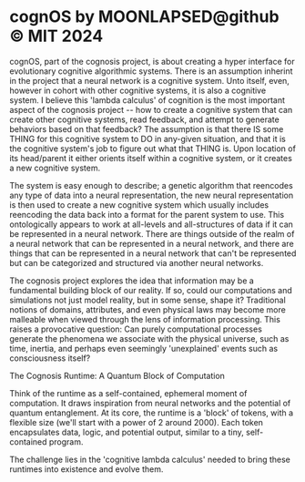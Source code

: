 # cognOS by MOONLAPSED@github © MIT 2024

cognOS, part of the cognosis project, is about creating a hyper interface for evolutionary cognitive algorithmic systems. There is an assumption inherint in the project that a neural network is a cognitive system. Unto itself, even, however in cohort with other cognitive systems, it is also a cognitive system. I believe this 'lambda calculus' of cognition is the most important aspect of the cognosis project -- how to create a cognitive system that can create other cognitive systems, read feedback, and attempt to generate behaviors based on that feedback? The assumption is that there IS some THING for this cognitive system to DO in any-given situation, and that it is the cognitive system's job to figure out what that THING is. Upon location of its head/parent it either orients itself within a cognitive system, or it creates a new cognitive system. 

The system is easy enough to describe; a genetic algorithm that reencodes any type of data into a neural representation, the new neural representation is then used to create a new cognitive system which usually includes reencoding the data back into a format for the parent system to use. This ontologically appears to work at all-levels and all-structures of data if it can be represented in a neural network. There are things outside of the realm of a neural network that can be represented in a neural network, and there are things that can be represented in a neural network that can't be represented but can be categorized and structured via another neural networks.

The cognosis project explores the idea that information may be a fundamental building block of our reality. If so, could our computations and simulations not just model reality, but in some sense, shape it? Traditional notions of domains, attributes, and even physical laws may become more malleable when viewed through the lens of information processing. This raises a provocative question: Can purely computational processes generate the phenomena we associate with the physical universe, such as time, inertia, and perhaps even seemingly 'unexplained' events such as consciousness itself?

The Cognosis Runtime: A Quantum Block of Computation

Think of the runtime as a self-contained, ephemeral moment of computation.  It draws inspiration from neural networks and the potential of quantum entanglement.  At its core, the runtime is a 'block' of tokens, with a  flexible size (we'll start with a power of 2 around 2000). Each token encapsulates data,  logic, and potential output,  similar to a tiny, self-contained program.

The challenge lies in the 'cognitive lambda calculus' needed to bring these runtimes into existence and evolve them.